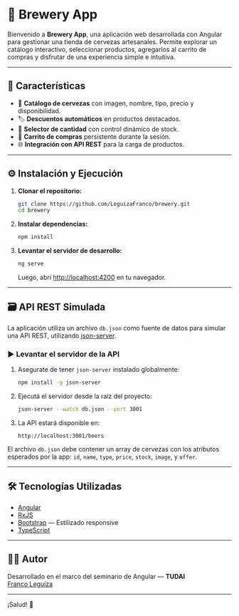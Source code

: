 # 🍺 Brewery App

Bienvenido a **Brewery App**, una aplicación web desarrollada con Angular para gestionar una tienda de cervezas artesanales. Permite explorar un catálogo interactivo, seleccionar productos, agregarlos al carrito de compras y disfrutar de una experiencia simple e intuitiva.

---

## 🚀 Características

- 🧾 **Catálogo de cervezas** con imagen, nombre, tipo, precio y disponibilidad.  
- 🏷️ **Descuentos automáticos** en productos destacados.  
- 🔢 **Selector de cantidad** con control dinámico de stock.  
- 🛒 **Carrito de compras** persistente durante la sesión.  
- 🌐 **Integración con API REST** para la carga de productos.

---

## ⚙️ Instalación y Ejecución

1. **Clonar el repositorio:**
   ```bash
   git clone https://github.com/LeguizaFranco/brewery.git
   cd brewery
   ```

2. **Instalar dependencias:**
   ```bash
   npm install
   ```

3. **Levantar el servidor de desarrollo:**
   ```bash
   ng serve
   ```
   Luego, abrí [http://localhost:4200](http://localhost:4200) en tu navegador.

---

## 🗃️ API REST Simulada

La aplicación utiliza un archivo `db.json` como fuente de datos para simular una API REST, utilizando [json-server](https://github.com/typicode/json-server).

### ▶️ Levantar el servidor de la API

1. Asegurate de tener `json-server` instalado globalmente:
   ```bash
   npm install -g json-server
   ```

2. Ejecutá el servidor desde la raíz del proyecto:
   ```bash
   json-server --watch db.json --port 3001
   ```

3. La API estará disponible en:
   ```
   http://localhost:3001/beers
   ```

El archivo `db.json` debe contener un array de cervezas con los atributos esperados por la app: `id`, `name`, `type`, `price`, `stock`, `image`, y `offer`.

---

## 🛠️ Tecnologías Utilizadas

- [Angular](https://angular.io/)
- [RxJS](https://rxjs.dev/)
- [Bootstrap](https://getbootstrap.com/) — Estilizado responsive
- [TypeScript](https://www.typescriptlang.org/)

---

## 👨‍💻 Autor

Desarrollado en el marco del seminario de Angular — **TUDAI**  
[Franco Leguiza](https://github.com/LeguizaFranco)

---

¡Salud! 🍻
